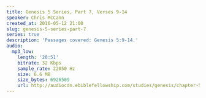 ```yaml
---
title: Genesis 5 Series, Part 7, Verses 9-14
speaker: Chris McCann
created_at: 2016-05-12 21:00
slug: genesis-5-series-part-7
series: true
description: 'Passages covered: Genesis 5:9-14.'
audio:
  mp3_low:
    length: '28:51'
    bitrate: 32 Kbps
    sample_rate: 22050 Hz
    size: 6.6 MB
    size_bytes: 6926509
    url: http://audiocdn.ebiblefellowship.com/studies/genesis/chapter-5/2016.05.12_McCann_-_Genesis_5_Series_Part_7.mp3
---
```

